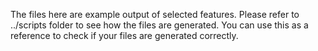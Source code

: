 The files here are example output of selected features. 
Please refer to ../scripts folder to see how the files are generated.
You can use this as a reference to check if your files are generated correctly.
